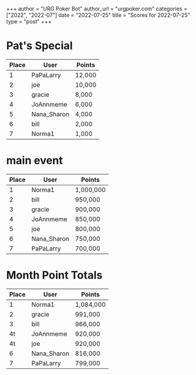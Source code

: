 +++
author = "URG Poker Bot"
author_url = "urgpoker.com"
categories = ["2022", "2022-07"]
date = "2022-07-25"
title = "Scores for 2022-07-25"
type = "post"
+++
# Pat's Special

| Place | User | Points |
|-------|------|--------|
| 1 | PaPaLarry | 12,000 |
| 2 | joe | 10,000 |
| 3 | gracie | 8,000 |
| 4 | JoAnnmeme | 6,000 |
| 5 | Nana_Sharon | 4,000 |
| 6 | bill | 2,000 |
| 7 | Norma1 | 1,000 |

# main event

| Place | User | Points |
|-------|------|--------|
| 1 | Norma1 | 1,000,000 |
| 2 | bill | 950,000 |
| 3 | gracie | 900,000 |
| 4 | JoAnnmeme | 850,000 |
| 5 | joe | 800,000 |
| 6 | Nana_Sharon | 750,000 |
| 7 | PaPaLarry | 700,000 |

# Month Point Totals

| Place | User | Points |
|-------|------|--------|
| 1 | Norma1 | 1,084,000 |
| 2 | gracie | 991,000 |
| 3 | bill | 966,000 |
| 4t | JoAnnmeme | 920,000 |
| 4t | joe | 920,000 |
| 6 | Nana_Sharon | 816,000 |
| 7 | PaPaLarry | 799,000 |
